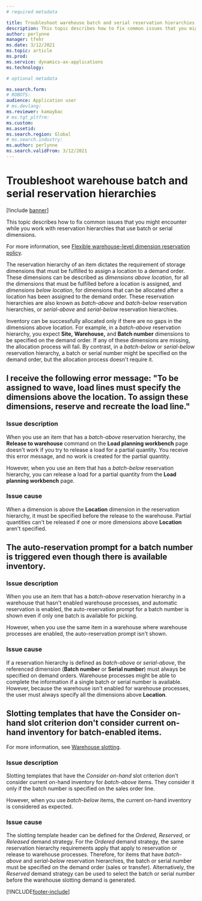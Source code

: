 ```yaml
---
# required metadata

title: Troubleshoot warehouse batch and serial reservation hierarchies
description: This topic describes how to fix common issues that you might encounter while you work with reservation hierarchies that use batch or serial dimensions.
author: perlynne
manager: tfehr
ms.date: 3/12/2021
ms.topic: article
ms.prod: 
ms.service: dynamics-ax-applications
ms.technology: 

# optional metadata

ms.search.form: 
# ROBOTS: 
audience: Application user
# ms.devlang: 
ms.reviewer: kamaybac
# ms.tgt_pltfrm: 
ms.custom: 
ms.assetid: 
ms.search.region: Global
# ms.search.industry: 
ms.author: perlynne
ms.search.validFrom: 3/12/2021
---
```


# Troubleshoot warehouse batch and serial reservation hierarchies

[!include [banner](../includes/banner.md)]

This topic describes how to fix common issues that you might encounter while you work with reservation hierarchies that use batch or serial dimensions.

For more information, see [Flexible warehouse-level dimension reservation policy](flexible-warehouse-level-dimension-reservation.md).

The reservation hierarchy of an item dictates the requirement of storage dimensions that must be fulfilled to assign a location to a demand order. These dimensions can be described as *dimensions above location*, for all the dimensions that must be fulfilled before a location is assigned, and *dimensions below location*, for dimensions that can be allocated after a location has been assigned to the demand order. These reservation hierarchies are also known as *batch-above* and *batch-below* reservation hierarchies, or *serial-above* and *serial-below* reservation hierarchies.

Inventory can be successfully allocated only if there are no gaps in the dimensions above location. For example, in a *batch-above* reservation hierarchy, you expect **Site,** **Warehouse,** and **Batch number** dimensions to be specified on the demand order. If any of these dimensions are missing, the allocation process will fail. By contrast, in a *batch-below* or *serial-below* reservation hierarchy, a batch or serial number might be specified on the demand order, but the allocation process doesn't require it.

## I receive the following error message: "To be assigned to wave, load lines must specify the dimensions above the location. To assign these dimensions, reserve and recreate the load line."

### Issue description

When you use an item that has a *batch-above* reservation hierarchy, the **Release to warehouse** command on the **Load planning workbench** page doesn't work if you try to release a load for a partial quantity. You receive this error message, and no work is created for the partial quantity.

However, when you use an item that has a *batch-below* reservation hierarchy, you can release a load for a partial quantity from the **Load planning workbench** page.

### Issue cause

When a dimension is above the **Location** dimension in the reservation hierarchy, it must be specified before the release to the warehouse. Partial quantities can't be released if one or more dimensions above **Location** aren't specified.

## The auto-reservation prompt for a batch number is triggered even though there is available inventory.

### Issue description

When you use an item that has a *batch-above* reservation hierarchy in a warehouse that hasn't enabled warehouse processes, and automatic reservation is enabled, the auto-reservation prompt for a batch number is shown even if only one batch is available for picking.

However, when you use the same item in a warehouse where warehouse processes are enabled, the auto-reservation prompt isn't shown.

### Issue cause

If a reservation hierarchy is defined as *batch-above* or *serial-above*, the referenced dimension (**Batch number** or **Serial number**) must always be specified on demand orders. Warehouse processes might be able to complete the information if a single batch or serial number is available. However, because the warehouse isn't enabled for warehouse processes, the user must always specify all the dimensions above **Location**.

## Slotting templates that have the Consider on-hand slot criterion don't consider current on-hand inventory for batch-enabled items.

For more information, see [Warehouse slotting](warehouse-slotting.md).

### Issue description

Slotting templates that have the *Consider on-hand* slot criterion don't consider current on-hand inventory for *batch-above* items. They consider it only if the batch number is specified on the sales order line.

However, when you use *batch-below* items, the current on-hand inventory is considered as expected.

### Issue cause

The slotting template header can be defined for the *Ordered,* *Reserved*, or *Released* demand strategy. For the *Ordered* demand strategy, the same reservation hierarchy requirements apply that apply to reservation or release to warehouse processes. Therefore, for items that have *batch-above* and *serial-below* reservation hierarchies, the batch or serial number must be specified on the demand order (sales or transfer). Alternatively, the *Reserved* demand strategy can be used to select the batch or serial number before the warehouse slotting demand is generated.

[!INCLUDE[footer-include](../../includes/footer-banner.md)]

